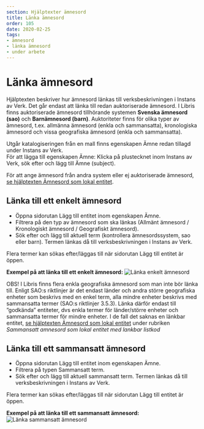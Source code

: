 ```yaml
---
section: Hjälptexter ämnesord
title: Länka ämnesord
order: 105
date: 2020-02-25
tags:
- ämnesord
- länka ämnesord
- under arbete
---
```


# Länka ämnesord
Hjälptexten beskriver hur ämnesord länkas till verksbeskrivningen i Instans av Verk. Det går endast att länka till redan auktoriserade ämnesord. I Libris finns auktoriserade ämnesord tillhörande systemen **Svenska ämnesord (sao)** och **Barnämnesord (barn)**. Auktoriteter finns för olika typer av ämnesord, t.ex. allmänna ämnesord (enkla och sammansatta), kronologiska ämnesord och vissa geografiska ämnesord (enkla och sammansatta). 

Utgår katalogiseringen från en mall finns egenskapen Ämne redan tillagd under Instans av Verk. 
<br/>För att lägga till egenskapen Ämne: Klicka på plustecknet inom Instans av Verk, sök efter och lägg till Ämne (subject).

För att ange ämnesord från andra system eller ej auktoriserade ämnesord, [se hjälptexten Ämnesord som lokal entitet](https://libris.kb.se/katalogisering/help/workflow-local-entity-sh). 

## Länka till ett enkelt ämnesord 
* Öppna sidorutan Lägg till entitet inom egenskapen Ämne. 
* Filtrera på den typ av ämnesord som ska länkas (Allmänt ämnesord / Kronologiskt ämnesord / Geografiskt ämnesord). 
* Sök efter och lägg till aktuell term (kontrollera ämnesordssystem, sao eller barn). Termen länkas då till verksbeskrivningen i Instans av Verk. 

Flera termer kan sökas efter/läggas till när sidorutan Lägg till entitet är öppen.

**Exempel på att länka till ett enkelt ämnesord:**
![Länka enkelt ämnesord](LänkaEnkelt.png) 


OBS! I Libris finns flera enkla geografiska ämnesord som man inte bör länka till. Enligt SAO:s riktlinjer är det endast länder och andra större geografiska enheter som beskrivs med en enkel term, alla mindre enheter beskrivs med sammansatta termer (SAO:s riktlinjer 3.5.3). Länka därför endast till ”godkända” entiteter, dvs enkla termer för länder/större enheter och sammansatta termer för mindre enheter. I de fall det saknas en länkbar entitet, [se hjälptexten Ämnesord som lokal entitet](https://libris.kb.se/katalogisering/help/workflow-local-entity-sh) under rubriken *Sammansatt amnesord som lokal entitet med lankbar listkod*

## Länka till ett sammansatt ämnesord

* Öppna sidorutan Lägg till entitet inom egenskapen Ämne. 
* Filtrera på typen Sammansatt term.
* Sök efter och lägg till aktuell sammansatt term. Termen länkas då till verksbeskrivningen i Instans av Verk. 

Flera termer kan sökas efter/läggas till när sidorutan Lägg till entitet är öppen.

**Exempel på att länka till ett sammansatt ämnesord:**
![Länka sammansatt ämnesord](LänkaSammansatt.png)

